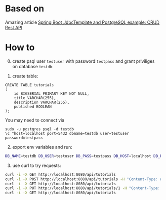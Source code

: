 # Based on
Amazing article [Spring Boot JdbcTemplate and PostgreSQL example: CRUD Rest API](https://www.bezkoder.com/spring-boot-jdbctemplate-postgresql-example/)

# How to

0) create psql user `testuser` with password `testpass` and grant priviliges on database `testdb`

1) create table:

```psql
CREATE TABLE tutorials
(
    id BIGSERIAL PRIMARY KEY NOT NULL,
    title VARCHAR(255),
    description VARCHAR(255),
    published BOOLEAN
);
```

You may need to connect via

```
sudo -u postgres psql -d testdb
\c "host=localhost port=5432 dbname=testdb user=testuser password=testpass
```

2) export env variables and run:
```bash
DB_NAME=testdb DB_USER=testuser DB_PASS=testpass DB_HOST=localhost DB_PORT=5432 SERVER_PORT=8080 ./mvnw spring-boot:run
```

3) use curl to try requests:

```bash
curl -i -X GET http://localhost:8080/api/tutorials
curl -i -X POST http://localhost:8080/api/tutorials -H "Content-Type: application/json" -d '{"title": "a", "description": "b"}'
curl -i -X GET http://localhost:8080/api/tutorials
curl -i -X PUT http://localhost:8080/api/tutorials/1 -H "Content-Type: application/json" -d '{"title": "a", "description": "b", "published": true}'
curl -i -X GET http://localhost:8080/api/tutorials
```
